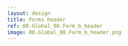 ```yaml
---
layout: design
title: Forms header
ref: 00.Global_08.Form_b_header
image: 00.Global_08.Form_b_header.png
---
```

